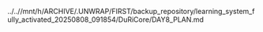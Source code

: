 ../..//mnt/h/ARCHIVE/.UNWRAP/FIRST/backup_repository/learning_system_fully_activated_20250808_091854/DuRiCore/DAY8_PLAN.md